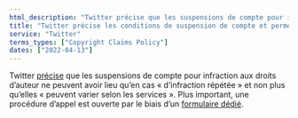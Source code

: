 ```yaml
---
html_description: "Twitter précise que les suspensions de compte pour infraction aux droits d’auteur ne peuvent avoir lieu qu’en cas d’infraction répétée et non plus qu’elles peuvent varier selon les services."
title: "Twitter précise les conditions de suspension de compte et permet d’en faire appel"
service: "Twitter"
terms_types: ["Copyright Claims Policy"]
dates: ["2022-04-13"]
---
```


Twitter <a target="_blank" rel="noopener" href="https://github.com/OpenTermsArchive/france-elections-versions/commit/7460a0728476c0835c20ef973e113674b450ddc7?diff=split#diff-94d9703ecc78b55a64d2e9f016e79c8f6ab5c81939cc42aeef917987a602d94eR136">précise</a> que les suspensions de compte pour infraction aux droits d’auteur ne peuvent avoir lieu qu’en cas « d’infraction répétée » et non plus qu’elles « peuvent varier selon les services ». Plus important, une procédure d’appel est ouverte par le biais d’un <a target="_blank" rel="noopener" href="https://help.twitter.com/forms/general?subtopic=suspended">formulaire dédié</a>.
